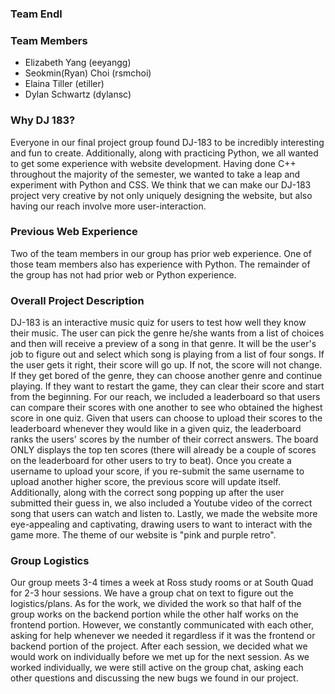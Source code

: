### Team Endl

### Team Members
* Elizabeth Yang (eeyangg)
* Seokmin(Ryan) Choi (rsmchoi)
* Elaina Tiller (etiller)
* Dylan Schwartz (dylansc)

### Why DJ 183?
Everyone in our final project group found DJ-183 to be incredibly interesting and fun to create.
Additionally, along with practicing Python, we all wanted to get some experience with website
development. Having done C++ throughout the majority of the semester, we wanted to take a leap and experiment with Python and CSS. We think that we can make our DJ-183 project very creative by not only uniquely
designing the website, but also having our reach involve more user-interaction.

### Previous Web Experience
Two of the team members in our group has prior web experience. One of those team members also has experience with Python. The remainder of the group has not had prior web or Python experience.

### Overall Project Description

DJ-183 is an interactive music quiz for users to test how well they know their music. The user can pick the genre he/she wants from a list of choices and then will receive a preview of a song in that genre. It will be the user's job to figure out and select which song is playing from a list of four songs. If the user gets it right, their score will go up. If not, the score will not change. If they get bored of the genre, they can choose another genre and continue playing. If they want to restart the game, they can clear their score and start from the beginning.
For our reach, we included a leaderboard so that users can compare their scores with one another to see who obtained the highest score in one quiz. Given that users can choose to upload their scores to the leaderboard whenever they would like in a given quiz, the leaderboard ranks the users' scores by the number of their correct answers. The board ONLY displays the top ten scores (there will already be a couple of scores on the leaderboard for other users to try to beat). Once you create a username to upload your score, if you re-submit the same username to upload another higher score, the previous score will update itself. Additionally, along with the correct song popping up after the user submitted their guess in, we also included a Youtube video of the correct song that users can watch and listen to. Lastly, we  made the website more eye-appealing and captivating, drawing users to want to interact with the game more. The theme of our website is "pink and purple retro".

### Group Logistics
Our group meets 3-4 times a week at Ross study rooms or at South Quad for 2-3 hour sessions. We have a group chat on text to figure out the logistics/plans. As for the work, we divided the work so that half of the group works on the backend portion while the other half works on the frontend portion. However, we constantly communicated with each other, asking for help whenever we needed it regardless if it was the frontend or backend portion of the project. After each session, we decided what we would work on individually before we met up for the next session. As we worked individually, we were still active on the group chat, asking each other questions and discussing the new bugs we found in our project.
